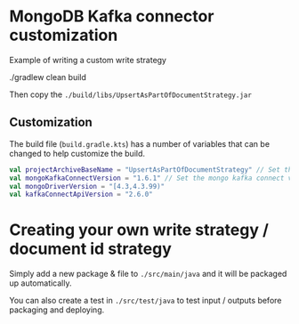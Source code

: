 # MongoDB Kafka connector customization

Example of writing a custom write strategy

./gradlew clean build

Then copy the `./build/libs/UpsertAsPartOfDocumentStrategy.jar`

## Customization

The build file (`build.gradle.kts`) has a number of variables that can be changed to help customize the build.

```kts
val projectArchiveBaseName = "UpsertAsPartOfDocumentStrategy" // Set the outputted jar base name
val mongoKafkaConnectVersion = "1.6.1" // Set the mongo kafka connect version
val mongoDriverVersion = "[4.3,4.3.99)"
val kafkaConnectApiVersion = "2.6.0"
```

# Creating your own write strategy / document id strategy

Simply add a new package & file to `./src/main/java` and it will be packaged up automatically.

You can also create a test in `./src/test/java` to test input / outputs before packaging and deploying.
